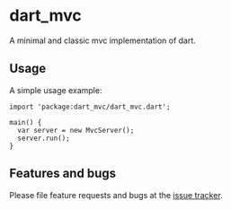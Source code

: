 # dart_mvc

A minimal and classic mvc implementation of dart.

## Usage

A simple usage example:

    import 'package:dart_mvc/dart_mvc.dart';
    
    main() {
      var server = new MvcServer();
      server.run();
    }

## Features and bugs

Please file feature requests and bugs at the [issue tracker][tracker].

[tracker]: https://github.com/jarontai/dart_mvc/issues

